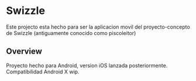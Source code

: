 # Swizzle

Este projecto esta hecho para ser la aplicacion movil del proyecto-concepto de Swizzle (antiguamente conocido como piscoleitor)

## Overview

Proyecto hecho para Android, version iOS lanzada posteriormente. Compatibilidad Android X wip.